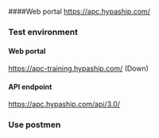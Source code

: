 ####Web portal
https://apc.hypaship.com/

### Test environment
#### Web portal
https://apc-training.hypaship.com/ (Down)
#### API endpoint
https://apc.hypaship.com/api/3.0/

### Use postmen

